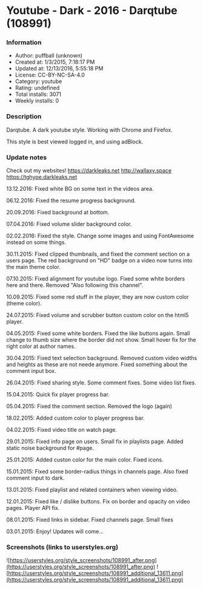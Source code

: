 # Youtube - Dark - 2016 - Darqtube (108991)

### Information
- Author: puffball (unknown)
- Created at: 1/3/2015, 7:18:17 PM
- Updated at: 12/13/2016, 5:55:18 PM
- License:  CC-BY-NC-SA-4.0
- Category: youtube
- Rating: undefined
- Total installs: 3071
- Weekly installs: 0


### Description
Darqtube. A dark youtube style.
Working with Chrome and Firefox.

This style is best viewed logged in, and using adBlock.

### Update notes
Check out my websites!
https://darkleaks.net
http://wallaxy.space
https://tghype.darkleaks.net

13.12.2016: Fixed white BG on some text in the videos area.

06.12.2016: Fixed the resume progress background.

20.09.2016: Fixed background at bottom.

07.04.2016: Fixed volume slider background color.

02.02.2016: Fixed the style. Change some images and using FontAwesome instead on some things.

30.11.2015: Fixed clipped thumbnails, and fixed the comment section on a users page.
            The red background on "HD" badge on a video now turns into the main theme color.

07.10.2015: Fixed alignment for youtube logo. Fixed some white borders here and there.
            Removed "Also following this channel".

10.09.2015: Fixed some red stuff in the player, they are now custom color (theme color).

24.07.2015: Fixed volume and scrubber button custom color on the html5 player.

04.05.2015: Fixed some white borders. Fixed the like buttons again. Small change to thumb size
            where the border did not show. Small hover fix for the right color at author names.

30.04.2015: Fixed text selection background.
            Removed custom video widths and heights as these are not neede anymore.
            Fixed something about the comment input box.

26.04.2015: Fixed sharing style. Some comment fixes. Some video list fixes.

15.04.2015: Quick fix player progress bar.

05.04.2015: Fixed the comment section. Removed the logo (again)

18.02.2015: Added custom color to player progress bar.

04.02.2015: Fixed video title on watch page.

29.01.2015: Fixed info page on users. Small fix in playlists page.
            Added static noise background for #page.

25.01.2015: Added custon color for the main color.
            Fixed icons.

15.01.2015: Fixed some border-radius things in channels page. 
            Also fixed comment input to dark.

13.01.2015: Fixed playlist and related containers when viewing video.

12.01.2015: Fixed like / dislike buttons. Fix on border and opacity on video pages.
            Player API fix.

08.01.2015: Fixed links in sidebar. Fixed channels page. Small fixes

03.01.2015: Enjoy! Updates will come...

### Screenshots (links to userstyles.org)
![https://userstyles.org/style_screenshots/108991_after.png](https://userstyles.org/style_screenshots/108991_after.png)
![https://userstyles.org/style_screenshots/108991_additional_13611.png](https://userstyles.org/style_screenshots/108991_additional_13611.png)

